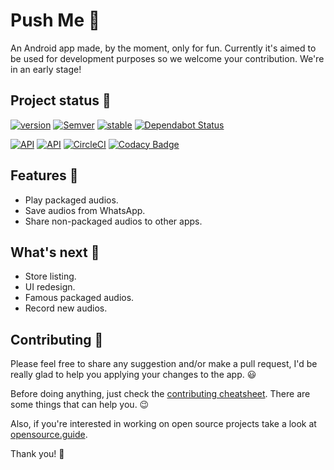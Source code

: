 # Push Me 🔘
An Android app made, by the moment, only for fun. Currently it's aimed to be used for development purposes so we welcome your contribution. We're in an early stage!

## Project status 📖
[![version](https://img.shields.io/badge/version-1.1.0-brightgreen.svg)](https://github.com/barriosnahuel/push-me/releases)
[![Semver](https://img.shields.io/badge/SemVer-v2.0.0-green.svg)](http://semver.org/spec/v2.0.0.html)
[![stable](https://img.shields.io/badge/stability-experimental-green.svg)](https://nodejs.org/api/documentation.html#documentation_stability_index)
[![Dependabot Status](https://api.dependabot.com/badges/status?host=github&repo=barriosnahuel/push-me)](https://dependabot.com)

[![API](https://img.shields.io/badge/API-21%2B-brightgreen.svg?style=flat)](https://source.android.com/setup/start/build-numbers)
[![API](https://img.shields.io/badge/API-30-brightgreen.svg?style=flat)](https://source.android.com/setup/start/build-numbers)
[![CircleCI](https://circleci.com/gh/barriosnahuel/push-me.svg?style=svg)](https://circleci.com/gh/barriosnahuel/push-me)
[![Codacy Badge](https://api.codacy.com/project/badge/Grade/50c7ef07a05e47419c084c64dd460c9a)](https://www.codacy.com/app/barrios.nahuel/push-me?utm_source=github.com&amp;utm_medium=referral&amp;utm_content=barriosnahuel/push-me&amp;utm_campaign=Badge_Grade)

## Features 🏁
- Play packaged audios.
- Save audios from WhatsApp.
- Share non-packaged audios to other apps.

## What's next 📅
- Store listing.
- UI redesign.
- Famous packaged audios.
- Record new audios.

## Contributing 🙌
Please feel free to share any suggestion and/or make a pull request, I'd be really glad to help you applying your changes to the app. 😃

Before doing anything, just check the [contributing cheatsheet](CONTRIBUTING.md). There are some things that can help you. 😉

Also, if you're interested in working on open source projects take a look at [opensource.guide](https://opensource.guide/).

Thank you! 🤝
